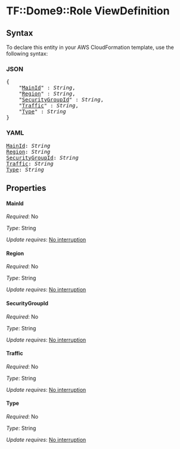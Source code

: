 # TF::Dome9::Role ViewDefinition

## Syntax

To declare this entity in your AWS CloudFormation template, use the following syntax:

### JSON

<pre>
{
    "<a href="#mainid" title="MainId">MainId</a>" : <i>String</i>,
    "<a href="#region" title="Region">Region</a>" : <i>String</i>,
    "<a href="#securitygroupid" title="SecurityGroupId">SecurityGroupId</a>" : <i>String</i>,
    "<a href="#traffic" title="Traffic">Traffic</a>" : <i>String</i>,
    "<a href="#type" title="Type">Type</a>" : <i>String</i>
}
</pre>

### YAML

<pre>
<a href="#mainid" title="MainId">MainId</a>: <i>String</i>
<a href="#region" title="Region">Region</a>: <i>String</i>
<a href="#securitygroupid" title="SecurityGroupId">SecurityGroupId</a>: <i>String</i>
<a href="#traffic" title="Traffic">Traffic</a>: <i>String</i>
<a href="#type" title="Type">Type</a>: <i>String</i>
</pre>

## Properties

#### MainId

_Required_: No

_Type_: String

_Update requires_: [No interruption](https://docs.aws.amazon.com/AWSCloudFormation/latest/UserGuide/using-cfn-updating-stacks-update-behaviors.html#update-no-interrupt)

#### Region

_Required_: No

_Type_: String

_Update requires_: [No interruption](https://docs.aws.amazon.com/AWSCloudFormation/latest/UserGuide/using-cfn-updating-stacks-update-behaviors.html#update-no-interrupt)

#### SecurityGroupId

_Required_: No

_Type_: String

_Update requires_: [No interruption](https://docs.aws.amazon.com/AWSCloudFormation/latest/UserGuide/using-cfn-updating-stacks-update-behaviors.html#update-no-interrupt)

#### Traffic

_Required_: No

_Type_: String

_Update requires_: [No interruption](https://docs.aws.amazon.com/AWSCloudFormation/latest/UserGuide/using-cfn-updating-stacks-update-behaviors.html#update-no-interrupt)

#### Type

_Required_: No

_Type_: String

_Update requires_: [No interruption](https://docs.aws.amazon.com/AWSCloudFormation/latest/UserGuide/using-cfn-updating-stacks-update-behaviors.html#update-no-interrupt)


